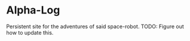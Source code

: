 # Alpha-Log
Persistent site for the adventures of said space-robot.
TODO: Figure out how to update this.

